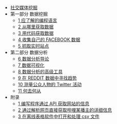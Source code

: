+   [社交媒体挖掘](README.md)
+   第一部分 数据挖掘
    +   [1 应了解的编程语言](1.md)
    +   [2 从哪里获取数据](2.md)
    +   [3 用代码获取数据](3.md)
    +   [4 收集自己的 FACEBOOK 数据](4.md)
    +   [5 抓取实时站点](5.md)
+   第二部分 数据分析
    +   [6 数据分析导论](6.md)
    +   [7 数据可视化](7.md)
    +   [8 数据分析的高级工具](8.md)
    +   [9 在 REDDIT 数据中寻找趋势](8.md)
    +   [10 测量公众人物的 Twitter 活动](10.md)
    +   [11 何去何从](11.md)
+   附录
    +   [1 编写程序通过 API 获取网站的信息](101.md)
    +   [2 通过解析网页直接获取哔哩某播主的详细信息](102.md)
    +   [3 在离线表格软件中打开和处理 csv 文件](103.md)
